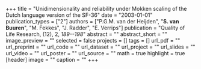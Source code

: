 +++
title = "Unidimensionality and reliability under Mokken scaling of the Dutch language version of the SF-36"
date = "2003-01-01"
publication_types = ["2"]
authors = ["P.G.M. van der Heijden", "**S. van Buuren**", "M. Fekkes", "J. Radder", "E. Verrips"]
publication = "Quality of Life Research, (12), 2, _189--198_"
abstract = ""
abstract_short = ""
image_preview = ""
selected = false
projects = []
tags = []
url_pdf = ""
url_preprint = ""
url_code = ""
url_dataset = ""
url_project = ""
url_slides = ""
url_video = ""
url_poster = ""
url_source = ""
math = true
highlight = true
[header]
image = ""
caption = ""
+++
